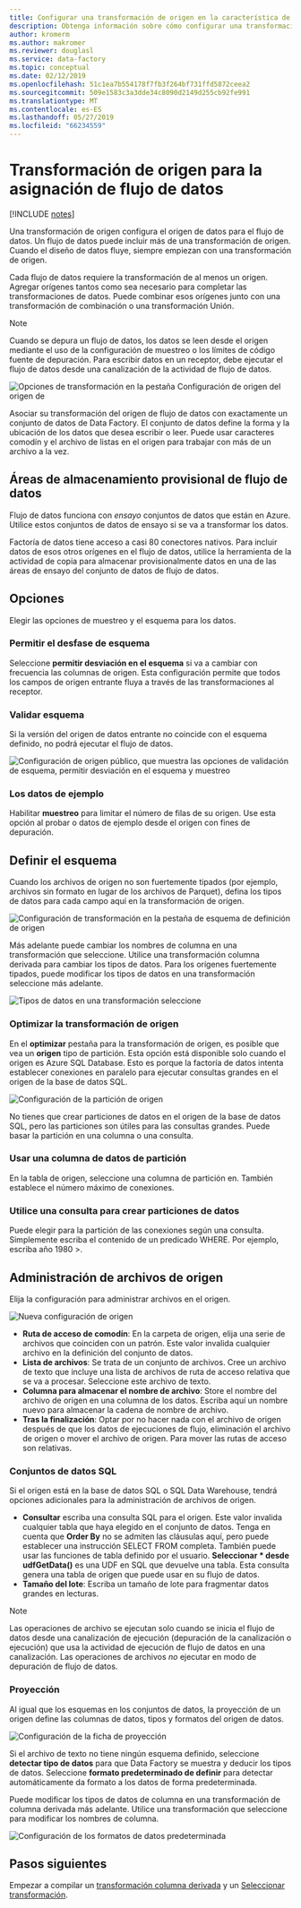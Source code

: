 ```yaml
---
title: Configurar una transformación de origen en la característica de asignación de flujo de datos de Azure Data Factory
description: Obtenga información sobre cómo configurar una transformación de origen en la asignación de flujo de datos.
author: kromerm
ms.author: makromer
ms.reviewer: douglasl
ms.service: data-factory
ms.topic: conceptual
ms.date: 02/12/2019
ms.openlocfilehash: 51c1ea7b554178f7fb3f264bf731ffd5872ceea2
ms.sourcegitcommit: 509e1583c3a3dde34c8090d2149d255cb92fe991
ms.translationtype: MT
ms.contentlocale: es-ES
ms.lasthandoff: 05/27/2019
ms.locfileid: "66234559"
---
```

# <a name="source-transformation-for-mapping-data-flow"></a>Transformación de origen para la asignación de flujo de datos 

[!INCLUDE [notes](../../includes/data-factory-data-flow-preview.md)]

Una transformación de origen configura el origen de datos para el flujo de datos. Un flujo de datos puede incluir más de una transformación de origen. Cuando el diseño de datos fluye, siempre empiezan con una transformación de origen.

Cada flujo de datos requiere la transformación de al menos un origen. Agregar orígenes tantos como sea necesario para completar las transformaciones de datos. Puede combinar esos orígenes junto con una transformación de combinación o una transformación Unión.

> [!NOTE]
> Cuando se depura un flujo de datos, los datos se leen desde el origen mediante el uso de la configuración de muestreo o los límites de código fuente de depuración. Para escribir datos en un receptor, debe ejecutar el flujo de datos desde una canalización de la actividad de flujo de datos. 

![Opciones de transformación en la pestaña Configuración de origen del origen de](media/data-flow/source.png "origen")

Asociar su transformación del origen de flujo de datos con exactamente un conjunto de datos de Data Factory. El conjunto de datos define la forma y la ubicación de los datos que desea escribir o leer. Puede usar caracteres comodín y el archivo de listas en el origen para trabajar con más de un archivo a la vez.

## <a name="data-flow-staging-areas"></a>Áreas de almacenamiento provisional de flujo de datos

Flujo de datos funciona con *ensayo* conjuntos de datos que están en Azure. Utilice estos conjuntos de datos de ensayo si se va a transformar los datos. 

Factoría de datos tiene acceso a casi 80 conectores nativos. Para incluir datos de esos otros orígenes en el flujo de datos, utilice la herramienta de la actividad de copia para almacenar provisionalmente datos en una de las áreas de ensayo del conjunto de datos de flujo de datos.

## <a name="options"></a>Opciones

Elegir las opciones de muestreo y el esquema para los datos.

### <a name="allow-schema-drift"></a>Permitir el desfase de esquema
Seleccione **permitir desviación en el esquema** si va a cambiar con frecuencia las columnas de origen. Esta configuración permite que todos los campos de origen entrante fluya a través de las transformaciones al receptor.

### <a name="validate-schema"></a>Validar esquema

Si la versión del origen de datos entrante no coincide con el esquema definido, no podrá ejecutar el flujo de datos.

![Configuración de origen público, que muestra las opciones de validación de esquema, permitir desviación en el esquema y muestreo](media/data-flow/source1.png "origen público 1")

### <a name="sample-the-data"></a>Los datos de ejemplo
Habilitar **muestreo** para limitar el número de filas de su origen. Use esta opción al probar o datos de ejemplo desde el origen con fines de depuración.

## <a name="define-schema"></a>Definir el esquema

Cuando los archivos de origen no son fuertemente tipados (por ejemplo, archivos sin formato en lugar de los archivos de Parquet), defina los tipos de datos para cada campo aquí en la transformación de origen.  

![Configuración de transformación en la pestaña de esquema de definición de origen](media/data-flow/source2.png "origen 2")

Más adelante puede cambiar los nombres de columna en una transformación que seleccione. Utilice una transformación columna derivada para cambiar los tipos de datos. Para los orígenes fuertemente tipados, puede modificar los tipos de datos en una transformación seleccione más adelante. 

![Tipos de datos en una transformación seleccione](media/data-flow/source003.png "tipos de datos")

### <a name="optimize-the-source-transformation"></a>Optimizar la transformación de origen

En el **optimizar** pestaña para la transformación de origen, es posible que vea un **origen** tipo de partición. Esta opción está disponible solo cuando el origen es Azure SQL Database. Esto es porque la factoría de datos intenta establecer conexiones en paralelo para ejecutar consultas grandes en el origen de la base de datos SQL.

![Configuración de la partición de origen](media/data-flow/sourcepart2.png "creación de particiones")

No tienes que crear particiones de datos en el origen de la base de datos SQL, pero las particiones son útiles para las consultas grandes. Puede basar la partición en una columna o una consulta.

### <a name="use-a-column-to-partition-data"></a>Usar una columna de datos de partición

En la tabla de origen, seleccione una columna de partición en. También establece el número máximo de conexiones.

### <a name="use-a-query-to-partition-data"></a>Utilice una consulta para crear particiones de datos

Puede elegir para la partición de las conexiones según una consulta. Simplemente escriba el contenido de un predicado WHERE. Por ejemplo, escriba año 1980 >.

## <a name="source-file-management"></a>Administración de archivos de origen

Elija la configuración para administrar archivos en el origen. 

![Nueva configuración de origen](media/data-flow/source2.png "nueva configuración")

* **Ruta de acceso de comodín**: En la carpeta de origen, elija una serie de archivos que coinciden con un patrón. Este valor invalida cualquier archivo en la definición del conjunto de datos.
* **Lista de archivos**: Se trata de un conjunto de archivos. Cree un archivo de texto que incluye una lista de archivos de ruta de acceso relativa que se va a procesar. Seleccione este archivo de texto.
* **Columna para almacenar el nombre de archivo**: Store el nombre del archivo de origen en una columna de los datos. Escriba aquí un nombre nuevo para almacenar la cadena de nombre de archivo.
* **Tras la finalización**: Optar por no hacer nada con el archivo de origen después de que los datos de ejecuciones de flujo, eliminación el archivo de origen o mover el archivo de origen. Para mover las rutas de acceso son relativas.

### <a name="sql-datasets"></a>Conjuntos de datos SQL

Si el origen está en la base de datos SQL o SQL Data Warehouse, tendrá opciones adicionales para la administración de archivos de origen.

* **Consultar** escriba una consulta SQL para el origen. Este valor invalida cualquier tabla que haya elegido en el conjunto de datos. Tenga en cuenta que **Order By** no se admiten las cláusulas aquí, pero puede establecer una instrucción SELECT FROM completa. También puede usar las funciones de tabla definido por el usuario. **Seleccionar * desde udfGetData()** es una UDF en SQL que devuelve una tabla. Esta consulta genera una tabla de origen que puede usar en su flujo de datos.
* **Tamaño del lote**: Escriba un tamaño de lote para fragmentar datos grandes en lecturas.

> [!NOTE]
> Las operaciones de archivo se ejecutan solo cuando se inicia el flujo de datos desde una canalización de ejecución (depuración de la canalización o ejecución) que usa la actividad de ejecución de flujo de datos en una canalización. Las operaciones de archivos *no* ejecutar en modo de depuración de flujo de datos.

### <a name="projection"></a>Proyección

Al igual que los esquemas en los conjuntos de datos, la proyección de un origen define las columnas de datos, tipos y formatos del origen de datos. 

![Configuración de la ficha de proyección](media/data-flow/source3.png "proyección")

Si el archivo de texto no tiene ningún esquema definido, seleccione **detectar tipo de datos** para que Data Factory se muestra y deducir los tipos de datos. Seleccione **formato predeterminado de definir** para detectar automáticamente da formato a los datos de forma predeterminada. 

Puede modificar los tipos de datos de columna en una transformación de columna derivada más adelante. Utilice una transformación que seleccione para modificar los nombres de columna.

![Configuración de los formatos de datos predeterminada](media/data-flow/source2.png "los formatos predeterminados")

## <a name="next-steps"></a>Pasos siguientes

Empezar a compilar un [transformación columna derivada](data-flow-derived-column.md) y un [Seleccionar transformación](data-flow-select.md).
